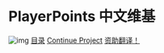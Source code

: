 # PlayerPoints 中文维基
![img](https://badges.toozhao.com/badges/01HQZJ60RTR6B4SHM1CR96TZ3R/green.svg?i=1) [目录](https://snowcutieowo.github.io/PlayerPoints/#!index.md) [Continue Project](https://github.com/SnowCutieOwO/Continue) [资助翻译！](https://afdian.net/@SnowCutieOwO)
